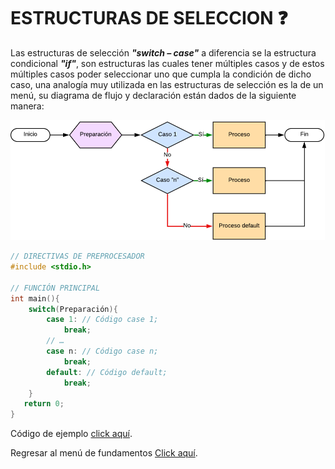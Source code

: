 # ESTRUCTURAS DE SELECCION :question:
Las estructuras de selección <b><i>"switch – case"</i></b> a diferencia se la estructura condicional <b><i>"if"</i></b>, son estructuras las cuales tener múltiples casos y de estos múltiples casos poder seleccionar uno que cumpla la condición de dicho caso, una analogía muy utilizada en las estructuras de selección es la de un menú, su diagrama de flujo y declaración están dados de la siguiente manera:

<div> <img src="../../../imgs/01 - Lenguaje C/01 - FundamentosDeProgramacion/08 - EstructurasDeSeleccion/01 - switchCase.png"> </div>

```C
// DIRECTIVAS DE PREPROCESADOR
#include <stdio.h>

// FUNCIÓN PRINCIPAL
int main(){
    switch(Preparación){
        case 1: // Código case 1;
            break;
        // …
        case n: // Código case n;
            break;
        default: // Código default;
            break;
    }
   return 0;
}
```
Código de ejemplo <a href="08 - 01 - switchCase.c">click aquí</a>.

Regresar al menú de fundamentos <a href="../../01 - FundamentosDeProgramacion/00 - Fundamentos.md">Click aquí</a>.